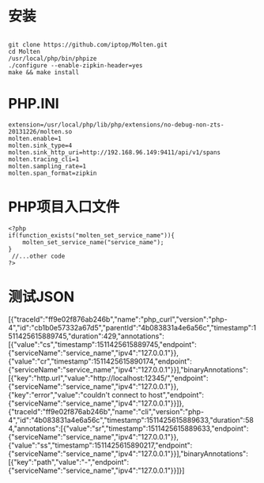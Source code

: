 # 安装
~~~

git clone https://github.com/iptop/Molten.git 
cd Molten
/usr/local/php/bin/phpize 
./configure --enable-zipkin-header=yes
make && make install
~~~

# PHP.INI
~~~
extension=/usr/local/php/lib/php/extensions/no-debug-non-zts-20131226/molten.so
molten.enable=1
molten.sink_type=4                                                                                                                         
molten.sink_http_uri=http://192.168.96.149:9411/api/v1/spans
molten.tracing_cli=1
molten.sampling_rate=1
molten.span_format=zipkin
~~~

# PHP项目入口文件
~~~
<?php
if(function_exists("molten_set_service_name")){
    molten_set_service_name("service_name");
}
 //...other code
?>
~~~

# 测试JSON
[{"traceId":"ff9e02f876ab246b","name":"php_curl","version":"php-4","id":"cb1b0e57332a67d5","parentId":"4b083831a4e6a56c","timestamp":1511425615889745,"duration":429,"annotations":[{"value":"cs","timestamp":1511425615889745,"endpoint":{"serviceName":"service_name","ipv4":"127.0.0.1"}},{"value":"cr","timestamp":1511425615890174,"endpoint":{"serviceName":"service_name","ipv4":"127.0.0.1"}}],"binaryAnnotations":[{"key":"http.url","value":"http:\/\/localhost:12345\/","endpoint":{"serviceName":"service_name","ipv4":"127.0.0.1"}},{"key":"error","value":"couldn't connect to host","endpoint":{"serviceName":"service_name","ipv4":"127.0.0.1"}}]},{"traceId":"ff9e02f876ab246b","name":"cli","version":"php-4","id":"4b083831a4e6a56c","timestamp":1511425615889633,"duration":584,"annotations":[{"value":"sr","timestamp":1511425615889633,"endpoint":{"serviceName":"service_name","ipv4":"127.0.0.1"}},{"value":"ss","timestamp":1511425615890217,"endpoint":{"serviceName":"service_name","ipv4":"127.0.0.1"}}],"binaryAnnotations":[{"key":"path","value":"-","endpoint":{"serviceName":"service_name","ipv4":"127.0.0.1"}}]}]
